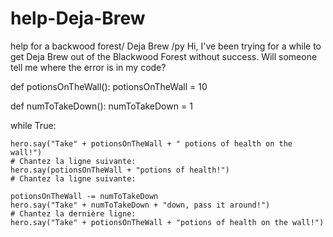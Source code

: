 # help-Deja-Brew
help for a backwood forest/ Deja Brew /py
Hi, I've been trying for a while to get Deja Brew out of the Blackwood Forest without success. Will someone tell me where the error is in my code?

def potionsOnTheWall():
    potionsOnTheWall = 10

def numToTakeDown():
    numToTakeDown = 1
    

while True:
     
    
    hero.say("Take" + potionsOnTheWall + " potions of health on the wall!")
    # Chantez la ligne suivante:
    hero.say(potionsOnTheWall + "potions of health!")
    # Chantez la ligne suivante:
    
    potionsOnTheWall -= numToTakeDown
    hero.say("Take" + numToTakeDown + "down, pass it around!")
    # Chantez la dernière ligne:
    hero.say("Take" + potionsOnTheWall + "potions of health on the wall!")
